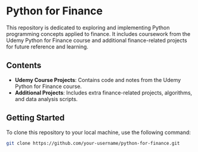 # Python for Finance

This repository is dedicated to exploring and implementing Python programming concepts applied to finance. It includes coursework from the Udemy Python for Finance course and additional finance-related projects for future reference and learning.

## Contents

- **Udemy Course Projects**: Contains code and notes from the Udemy Python for Finance course.
- **Additional Projects**: Includes extra finance-related projects, algorithms, and data analysis scripts.

## Getting Started

To clone this repository to your local machine, use the following command:

```bash
git clone https://github.com/your-username/python-for-finance.git

